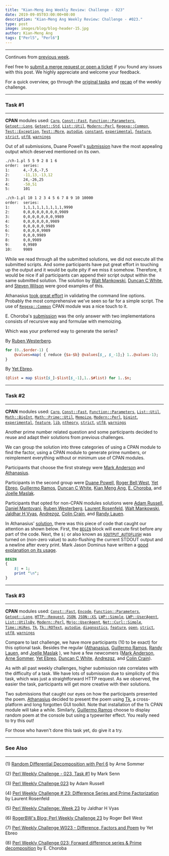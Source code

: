```yaml
---
title: "Kian-Meng Ang Weekly Review: Challenge - 023"
date: 2019-09-05T03:00:00+00:00
description: "Kian-Meng Ang Weekly Review: Challenge - #023."
type: post
image: images/blog/blog-header-15.jpg
author: Kian-Meng Ang
tags: ["Perl5", "Perl6"]
---
```

***
Continues from [previous week](/blog/review-challenge-022/).

Feel free to [submit a merge request or open a ticket](https://github.com/manwar/perlweeklychallenge) if you found any issues with this post. We highly appreciate and welcome your feedback.

For a quick overview, go through the [original tasks](/blog/perl-weekly-challenge-023/) and [recap](/blog/recap-challenge-023/) of the weekly challenge.


***
### Task #1
***

**CPAN** modules used: [`Carp`](https://metacpan.org/pod/Carp), [`Const::Fast`](https://metacpan.org/pod/Const::Fast), [`Function::Parameters`](https://metacpan.org/pod/Function::Parameters), [`Getopt::Long`](https://metacpan.org/pod/Getopt::Long), [`Getopt::Std`](https://metacpan.org/pod/Getopt::Std), [`List::Util`](https://metacpan.org/pod/List::Util), [`Modern::Perl`](https://metacpan.org/pod/Modern::Perl), [`Regexp::Common`](https://metacpan.org/pod/Regexp::Common), [`Test::Exception`](https://metacpan.org/pod/Test::Exception), [`Test::More`](https://metacpan.org/pod/Test::More), [`autodie`](https://metacpan.org/pod/autodie), [`constant`](https://metacpan.org/pod/constant), [`experimental`](https://metacpan.org/pod/experimental), [`feature`](https://metacpan.org/pod/feature), [`strict`](https://metacpan.org/pod/strict), [`utf8`](https://metacpan.org/pod/utf8), [`warnings`](https://metacpan.org/pod/warnings)

Out of all submissions, Duane Powell's [submission](https://github.com/manwar/perlweeklychallenge-club/blob/master/challenge-023/duane-powell/perl5/ch-1.pl) have the most appealing output which deserved mentioned on its own.

```bash
./ch-1.pl 5 5 9 2 8 1 6
order:  series:
1:      4,-7,6,-7,5
2:      -11,13,-13,12
3:      24,-26,25
4:      -50,51
5:      101

./ch-1.pl 10 1 2 3 4 5 6 7 8 9 10 10000
order:  series:
1:      1,1,1,1,1,1,1,1,1,9990
2:      0,0,0,0,0,0,0,0,9989
3:      0,0,0,0,0,0,0,9989
4:      0,0,0,0,0,0,9989
5:      0,0,0,0,0,9989
6:      0,0,0,0,9989
7:      0,0,0,9989
8:      0,0,9989
9:      0,9989
10:     9989
```

While we read through all the submitted solutions, we did not execute all the
submitted scripts. And some participants have put great effort in touching up
the output and it would be quite pity if we miss it somehow. Therefore, it
would be nice if all participants can append their script output within the
same submitted solution. The solution by [Walt Mankowski](https://github.com/manwar/perlweeklychallenge-club/blob/master/challenge-023/walt-mankowski/perl5/ch-1.pl), [Duncan C White](https://github.com/manwar/perlweeklychallenge-club/blob/master/challenge-023/duncan-c-white/perl5/ch-1.pl), and [Steven Wilson](https://github.com/manwar/perlweeklychallenge-club/blob/master/challenge-023/steven-wilson/perl5/ch-1.pl) were good examples of this.

Athanasius [took great effort](https://github.com/manwar/perlweeklychallenge-club/blob/master/challenge-023/athanasius/perl5/ch-1.pl) in validating the command line options. Probably the most comprehensive we've seen so far for a simple script. The use of [`Regexp::Common`](https://metacpan.org/pod/Regexp::Common) CPAN module was a nice touch to it.

E. Choroba's [submission](https://github.com/manwar/perlweeklychallenge-club/blob/master/challenge-023/e-choroba/perl5/ch-1.pl) was the only answer with two implementations consists of recursive way and formulae with memoizing.

Which was your preferred way to generate the series?

By [Ruben Westerberg](https://github.com/manwar/perlweeklychallenge-club/blob/master/challenge-023/ruben-westerberg/perl5/ch-1.pl).

```perl
for (0..$order-1) {
    @values=map( { reduce {$a-$b} @values[$_, $_-1];} 1..@values-1);
}
```

By [Yet Ebreo](https://github.com/manwar/perlweeklychallenge-club/blob/master/challenge-023/yet-ebreo/perl5/ch-1.pl).

```perl
(@list = map $list[$_]-$list[$_-1],1..$#list) for 1..$n;
```

***
### Task #2
***

**CPAN** modules used: [`Carp`](https://metacpan.org/pod/Carp), [`Const::Fast`](https://metacpan.org/pod/Const::Fast), [`Function::Parameters`](https://metacpan.org/pod/Function::Parameters), [`List::Util`](https://metacpan.org/pod/List::Util), [`Math::BigInt`](https://metacpan.org/pod/Math::BigInt), [`Math::Prime::Util`](https://metacpan.org/pod/Math::Prime::Util), [`Memoize`](https://metacpan.org/pod/Memoize), [`Modern::Perl`](https://metacpan.org/pod/Modern::Perl), [`bigint`](https://metacpan.org/pod/bigint), [`experimental`](https://metacpan.org/pod/experimental), [`feature`](https://metacpan.org/pod/feature), [`lib`](https://metacpan.org/pod/lib), [`ntheory`](https://metacpan.org/pod/ntheory), [`strict`](https://metacpan.org/pod/strict), [`utf8`](https://metacpan.org/pod/utf8), [`warnings`](https://metacpan.org/pod/warnings)

Another prime number related question and some participants decided to reuse
and adapt their solutions from previous challenges.

We can group the solution into three categories of using a CPAN module to find
the factor, using a CPAN module to generate prime numbers, or reimplement
everything without or minimum use of CPAN modules.

Participants that choose the first strategy were [Mark Anderson](https://github.com/manwar/perlweeklychallenge-club/blob/master/challenge-023/mark-anderson/perl5/ch-2.pl) and [Athanasius](https://github.com/manwar/perlweeklychallenge-club/blob/master/challenge-023/athanasius/perl5/ch-2.pl).

Participants in the second group were [Duane Powell](https://github.com/manwar/perlweeklychallenge-club/blob/master/challenge-023/duane-powell/perl5/ch-2.pl), [Roger Bell West](https://github.com/manwar/perlweeklychallenge-club/blob/master/challenge-023/roger-bell-west/perl5/ch-2.pl), [Yet Ebreo](https://github.com/manwar/perlweeklychallenge-club/blob/master/challenge-023/yet-ebreo/perl5/ch-2.pl), [Guillermo Ramos](https://github.com/manwar/perlweeklychallenge-club/blob/master/challenge-023/guillermo-ramos/perl5/ch-2.pl), [Duncan C White](https://github.com/manwar/perlweeklychallenge-club/blob/master/challenge-023/duncan-c-white/perl5/ch-2.pl), [Kian Meng Ang](https://github.com/manwar/perlweeklychallenge-club/blob/master/challenge-023/kian-meng-ang/perl5/ch-2.pl), [E. Choroba](https://github.com/manwar/perlweeklychallenge-club/blob/master/challenge-023/e-choroba/perl5/ch-2.pl), and [Joelle Maslak](https://github.com/manwar/perlweeklychallenge-club/blob/master/challenge-023/joelle-maslak/perl5/ch-2.pl).

Participants that opted for non-CPAN modules solutions were [Adam Russell](https://github.com/manwar/perlweeklychallenge-club/blob/master/challenge-023/adam-russell/perl5/ch-2.pl), [Daniel Mantovani](https://github.com/manwar/perlweeklychallenge-club/blob/master/challenge-023/daniel-mantovani/perl5/ch-2.pl), [Ruben Westerberg](https://github.com/manwar/perlweeklychallenge-club/blob/master/challenge-023/ruben-westerberg/perl5/ch-2.pl), [Laurent Rosenfeld](https://github.com/manwar/perlweeklychallenge-club/blob/master/challenge-023/laurent-rosenfeld/perl5/ch-2.pl), [Walt Mankowski](https://github.com/manwar/perlweeklychallenge-club/blob/master/challenge-023/walt-mankowski/perl5/ch-2.pl), [Jaldhar H Vyas](https://github.com/manwar/perlweeklychallenge-club/blob/master/challenge-023/jaldhar-h-vyas/perl5/ch-2.pl), [Andrezgz](https://github.com/manwar/perlweeklychallenge-club/blob/master/challenge-023/andrezgz/perl5/ch-2.pl), [Colin Crain](https://github.com/manwar/perlweeklychallenge-club/blob/master/challenge-023/colin-crain/perl5/ch-2.pl), and [Randy Lauen](https://github.com/manwar/perlweeklychallenge-club/blob/master/challenge-023/randy-lauen/perl5/ch-2.pl).

In Athanasius' [solution](https://github.com/manwar/perlweeklychallenge-club/blob/master/challenge-023/athanasius/perl5/ch-2.pl), there was this piece of code that caught our attention as shown below. First, the [`BEGIN`](https://perldoc.perl.org/perlmod.html#BEGIN%2c-UNITCHECK%2c-CHECK%2c-INIT-and-END) block will execute first before any part of the code. Next, the `$|` or also known as [`$OUTPUT_AUTOFLUSH`](https://perldoc.perl.org/perlvar.html) was turned on (non-zero value) to auto-flushing the current STDOUT output and a newline after every print. Mark Jason Dominus have written a [good explanation on its usage](https://perl.plover.com/FAQs/Buffering.html).

```perl
BEGIN
{
    $| = 1;
    print "\n";
}
```

***
### Task #3
***

**CPAN** modules used: [`Const::Fast`](https://metacpan.org/pod/Const::Fast), [`Encode`](https://metacpan.org/pod/Encode), [`Function::Parameters`](https://metacpan.org/pod/Function::Parameters), [`Getopt::Long`](https://metacpan.org/pod/Getopt::Long), [`HTTP::Request`](https://metacpan.org/pod/HTTP::Request), [`JSON`](https://metacpan.org/pod/JSON), [`JSON::XS`](https://metacpan.org/pod/JSON::XS), [`LWP::Simple`](https://metacpan.org/pod/LWP::Simple), [`LWP::UserAgent`](https://metacpan.org/pod/LWP::UserAgent), [`List::UtilsBy`](https://metacpan.org/pod/List::UtilsBy), [`Modern::Perl`](https://metacpan.org/pod/Modern::Perl), [`Mojo::UserAgent`](https://metacpan.org/pod/Mojo::UserAgent), [`Net::Curl::Simple`](https://metacpan.org/pod/Net::Curl::Simple), [`Time::HiRes`](https://metacpan.org/pod/Time::HiRes), [`Tk`](https://metacpan.org/pod/Tk), [`Tk::ROText`](https://metacpan.org/pod/Tk::ROText), [`autodie`](https://metacpan.org/pod/autodie), [`diagnostics`](https://metacpan.org/pod/diagnostics), [`feature`](https://metacpan.org/pod/feature), [`open`](https://metacpan.org/pod/open), [`strict`](https://metacpan.org/pod/strict), [`utf8`](https://metacpan.org/pod/utf8), [`warnings`](https://metacpan.org/pod/warnings)

Compare to last challenge, we have more participants (10 to be exact) for this
optional task. Besides the regular ([Athanasius](https://github.com/manwar/perlweeklychallenge-club/blob/master/challenge-023/athanasius/perl5/ch-3.pl), [Guillermo Ramos](https://github.com/manwar/perlweeklychallenge-club/blob/master/challenge-023/guillermo-ramos/perl5/ch-3.pl), [Randy Lauen](https://github.com/manwar/perlweeklychallenge-club/blob/master/challenge-023/randy-lauen/perl5/ch-3.pl), and [Joelle Maslak](https://github.com/manwar/perlweeklychallenge-club/blob/master/challenge-023/joelle-maslak/perl5/ch-3.pl) ), we have a few newcomers ([Mark Anderson](https://github.com/manwar/perlweeklychallenge-club/blob/master/challenge-023/mark-anderson/perl5/ch-3.pl), [Arne Sommer](https://github.com/manwar/perlweeklychallenge-club/blob/master/challenge-023/arne-sommer/perl5/ch-3.pl), [Yet Ebreo](https://github.com/manwar/perlweeklychallenge-club/blob/master/challenge-023/yet-ebreo/perl5/ch-3.pl), [Duncan C White](https://github.com/manwar/perlweeklychallenge-club/blob/master/challenge-023/duncan-c-white/perl5/ch-3.pl), [Andrezgz](https://github.com/manwar/perlweeklychallenge-club/blob/master/challenge-023/andrezgz/perl5/ch-3.pl), and [Colin Crain](https://github.com/manwar/perlweeklychallenge-club/blob/master/challenge-023/colin-crain/perl5/ch-3.pl)).

As with all past weekly challenges, higher submission rate correlates with the
difficulty of a task. We have lots of submission due to simplicity of this
task, which was just a straightforward HTTP request. As we observed, the easier
the task, participants will get more creative with their solutions.

Two submissions that caught our eyes on how the participants presented the poem. [Athanasius](https://github.com/manwar/perlweeklychallenge-club/blob/master/challenge-023/athanasius/perl5/ch-3.pl) decided to present the poem using [Tk](https://en.wikipedia.org/wiki/Tk_(software)), a cross-platform and long forgotten GUI toolkit. Note that installation of the `Tk` CPAN module will take a while. Similarly, [Guillermo Ramos](https://github.com/manwar/perlweeklychallenge-club/blob/master/challenge-023/guillermo-ramos/perl5/ch-3.pl) choose to display random poem at the console but using a typewriter effect. You really need to try this out!

For those who haven't done this task yet, do give it a try.

***
### See Also
***

(1) [Random Differential Decomposition with Perl 6](https://perl6.eu/forward-prime.html) by Arne Sommer

(2) [Perl Weekly Challenge - 023, Task #1](https://engineering.purdue.edu/~mark/pwc-023-1.pdf) by Mark Senn

(3) [Perl Weekly Challenge 023](https://adamcrussell.livejournal.com/7762.html) by Adam Russell

(4) [Perl Weekly Challenge # 23: Difference Series and Prime Factorization](http://blogs.perl.org/users/laurent_r/2019/08/perl-weekly-challenge-23-difference-series-and-prime-factorization.html) by Laurent Rosenfeld

(5) [Perl Weekly Challenge: Week 23](https://www.braincells.com/perl/2019/09/perl_weekly_challenge_week_23.html) by Jaldhar H Vyas

(6) [RogerBW's Blog: Perl Weekly Challenge 23](https://blog.firedrake.org/archive/2019/08/Perl_Weekly_Challenge_23.html) by Roger Bell West

(7) [Perl Weekly Challenge W023 - Difference, Factors and Poem](http://blogs.perl.org/users/yet_ebreo/2019/09/perl-weekly-challenge-w023---forward-difference-series-prime-factors.html) by Yet Ebreo

(8) [Perl Weekly Challenge 023: Forward difference series & Prime decomposition](http://blogs.perl.org/users/e_choroba/2019/08/perl-weekly-challenge-023-forward-difference-series-prime-decomposition.html) by E. Choroba
